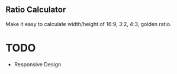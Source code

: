 Ratio Calculator
-----
Make it easy to calculate width/height of 16:9, 3:2, 4:3, golden ratio.

TODO
===
* Responsive Design

